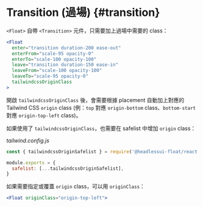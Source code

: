 # Transition (過場) {#transition}

`<Float>` 自帶 `<Transition>` 元件，只需要加上過場中需要的 class：

```jsx
<Float
  enter="transition duration-200 ease-out"
  enterFrom="scale-95 opacity-0"
  enterTo="scale-100 opacity-100"
  leave="transition duration-150 ease-in"
  leaveFrom="scale-100 opacity-100"
  leaveTo="scale-95 opacity-0"
  tailwindcssOriginClass
>
```

開啟 `tailwindcssOriginClass` 後，會需要根據 placement 自動加上對應的 Tailwind CSS `origin` class (例：`top` 對應 `origin-bottom` class、`bottom-start` 對應 `origin-top-left` class)。

如果使用了 `tailwindcssOriginClass`，也需要在 safelist 中增加 `origin` class：

*tailwind.config.js*
```js
const { tailwindcssOriginSafelist } = require('@headlessui-float/react')

module.exports = {
  safelist: [...tailwindcssOriginSafelist],
}
```

如果需要指定或覆蓋 `origin` class，可以用 `originClass`：

```jsx
<Float originClass="origin-top-left">
```
